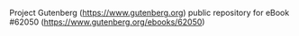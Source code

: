 Project Gutenberg (https://www.gutenberg.org) public repository for
eBook #62050 (https://www.gutenberg.org/ebooks/62050)
